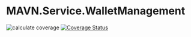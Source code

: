 # MAVN.Service.WalletManagement

![calculate coverage](https://github.com/OpenMAVN/MAVN.Service.WalletManagement/workflows/coverage%20report/badge.svg)
[![Coverage Status](https://coveralls.io/repos/github/OpenMAVN/MAVN.Service.WalletManagement/badge.svg?branch=master)](https://coveralls.io/github/OpenMAVN/MAVN.Service.WalletManagement?branch=master)

